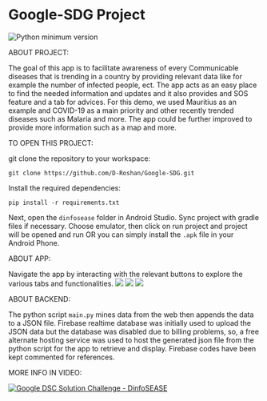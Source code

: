 # Google-SDG Project


![Python minimum version](https://img.shields.io/badge/Python-3.8%2B-brightgreen)

ABOUT PROJECT:

The goal of this app is to facilitate awareness of every Communicable diseases that is trending in a country by providing relevant data like for example the number of infected people, ect. The app acts as an easy place to find the needed information and updates and it also provides and SOS feature and a tab for advices. For this demo, we used Mauritius as an example and COVID-19 as a main priority and other recently trended diseases such as Malaria and more. The app could be further improved to provide more information such as a map and more.

TO OPEN THIS PROJECT:

git clone the repository to your workspace:
```
git clone https://github.com/D-Roshan/Google-SDG.git
```
Install the required dependencies:
```
pip install -r requirements.txt
```

Next, open the `dinfosease` folder in Android Studio.
Sync project with gradle files if necessary.
Choose emulator, then click on run project and project will be opened and run
OR you can simply install the `.apk` file in your Android Phone.

ABOUT APP:

Navigate the app by interacting with the relevant buttons to explore the various tabs and functionalities.
![](https://i.imgur.com/hvzsFoC.jpg) 
![](https://i.imgur.com/1sDB7te.jpg)
![](https://i.imgur.com/Ouyyyqe.jpg)

ABOUT BACKEND:

The python script `main.py` mines data from the web then appends the data to a JSON file.
Firebase realtime database was initially used to upload the JSON data but the database was disabled due to billing problems, so,
a free alternate hosting service was used to host the generated json file from the python script for the app to retrieve and display. Firebase codes have been kept commented for references.

MORE INFO IN VIDEO: 

[![Google DSC Solution Challenge - DinfoSEASE](https://img.youtube.com/vi/vfsoC0O5C8w/maxresdefault.jpg)](https://youtu.be/vfsoC0O5C8w)
